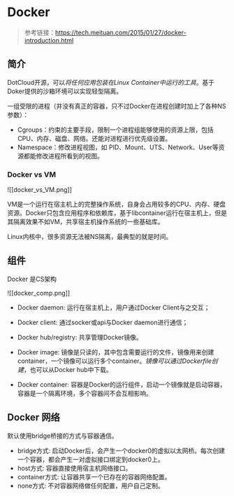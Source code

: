 # Docker

> 参考链接：https://tech.meituan.com/2015/01/27/docker-introduction.html

## 简介

DotCloud开源，可以*将任何应用包装在Linux Container中运行的工具*。基于Doker提供的沙箱环境可以实现轻型隔离。

一组受限的进程（并没有真正的容器，只不过Docker在进程创建时加上了各种NS参数）：

* Cgroups：约束的主要手段，限制一个进程组能够使用的资源上限，包括CPU、内存、磁盘、网络。还能对进程进行优先级设置。
* Namespace：修改进程视图，如 PID、Mount、UTS、Network、User等资源都能修改进程所看到的视图。


### Docker vs VM

![[docker_vs_VM.png]]

VM是一个运行在宿主机上的完整操作系统，自身会占用较多的CPU、内存、硬盘资源。Docker只包含应用程序和依赖库，基于libcontainer运行在宿主机上，但是其隔离效果不如VM，共享宿主机操作系统的一些基础库。

Linux内核中，很多资源无法被NS隔离，最典型的就是时间。

## 组件

Docker 是CS架构

![[docker_comp.png]]

* Docker daemon: 运行在宿主机上，用户通过Docker Client与之交互；
* Docker client: 通过socker或api与Docker daemon进行通信；
* Docker hub/registry: 共享管理Docker镜像。

* Docker image: 镜像是只读的，其中包含需要运行的文件，镜像用来创建container，一个镜像可以运行多个container。*镜像可以通过Dockerfile创建*，也可以从Docker hub中下载。
* Docker container: 容器是Docker的运行组件，启动一个镜像就是启动容器，容器是一个隔离环境，多个容器间不会互相影响。

## Docker 网络

默认使用bridge桥接的方式与容器通信。

* bridge方式: 启动Docker后，会产生一个docker0的虚拟以太网桥。每次创建一个容器，都会产生一对虚拟接口绑定到docker0上。
* host方式: 容器直接使用宿主机网络接口。
* container方式: 让容器共享一个已存在的容器网络配置。
* none方式: 不对容器网络做任何配置，用户自己定制。



